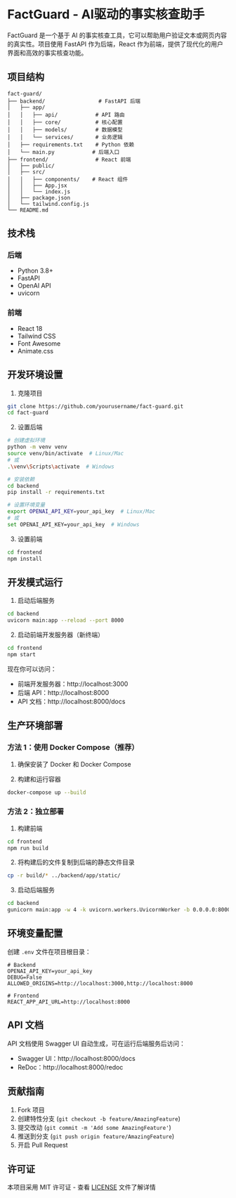 # FactGuard - AI驱动的事实核查助手

FactGuard 是一个基于 AI 的事实核查工具，它可以帮助用户验证文本或网页内容的真实性。项目使用 FastAPI 作为后端，React 作为前端，提供了现代化的用户界面和高效的事实核查功能。

## 项目结构

```
fact-guard/
├── backend/                 # FastAPI 后端
│   ├── app/
│   │   ├── api/            # API 路由
│   │   ├── core/           # 核心配置
│   │   ├── models/         # 数据模型
│   │   └── services/       # 业务逻辑
│   ├── requirements.txt    # Python 依赖
│   └── main.py            # 后端入口
├── frontend/               # React 前端
│   ├── public/
│   ├── src/
│   │   ├── components/    # React 组件
│   │   ├── App.jsx
│   │   └── index.js
│   ├── package.json
│   └── tailwind.config.js
└── README.md
```

## 技术栈

### 后端
- Python 3.8+
- FastAPI
- OpenAI API
- uvicorn

### 前端
- React 18
- Tailwind CSS
- Font Awesome
- Animate.css

## 开发环境设置

1. 克隆项目
```bash
git clone https://github.com/yourusername/fact-guard.git
cd fact-guard
```

2. 设置后端
```bash
# 创建虚拟环境
python -m venv venv
source venv/bin/activate  # Linux/Mac
# 或
.\venv\Scripts\activate  # Windows

# 安装依赖
cd backend
pip install -r requirements.txt

# 设置环境变量
export OPENAI_API_KEY=your_api_key  # Linux/Mac
# 或
set OPENAI_API_KEY=your_api_key  # Windows
```

3. 设置前端
```bash
cd frontend
npm install
```

## 开发模式运行

1. 启动后端服务
```bash
cd backend
uvicorn main:app --reload --port 8000
```

2. 启动前端开发服务器（新终端）
```bash
cd frontend
npm start
```

现在你可以访问：
- 前端开发服务器：http://localhost:3000
- 后端 API：http://localhost:8000
- API 文档：http://localhost:8000/docs

## 生产环境部署

### 方法 1：使用 Docker Compose（推荐）

1. 确保安装了 Docker 和 Docker Compose

2. 构建和运行容器
```bash
docker-compose up --build
```

### 方法 2：独立部署

1. 构建前端
```bash
cd frontend
npm run build
```

2. 将构建后的文件复制到后端的静态文件目录
```bash
cp -r build/* ../backend/app/static/
```

3. 启动后端服务
```bash
cd backend
gunicorn main:app -w 4 -k uvicorn.workers.UvicornWorker -b 0.0.0.0:8000
```

## 环境变量配置

创建 `.env` 文件在项目根目录：

```env
# Backend
OPENAI_API_KEY=your_api_key
DEBUG=False
ALLOWED_ORIGINS=http://localhost:3000,http://localhost:8000

# Frontend
REACT_APP_API_URL=http://localhost:8000
```

## API 文档

API 文档使用 Swagger UI 自动生成，可在运行后端服务后访问：
- Swagger UI：http://localhost:8000/docs
- ReDoc：http://localhost:8000/redoc

## 贡献指南

1. Fork 项目
2. 创建特性分支 (`git checkout -b feature/AmazingFeature`)
3. 提交改动 (`git commit -m 'Add some AmazingFeature'`)
4. 推送到分支 (`git push origin feature/AmazingFeature`)
5. 开启 Pull Request

## 许可证

本项目采用 MIT 许可证 - 查看 [LICENSE](LICENSE) 文件了解详情 
